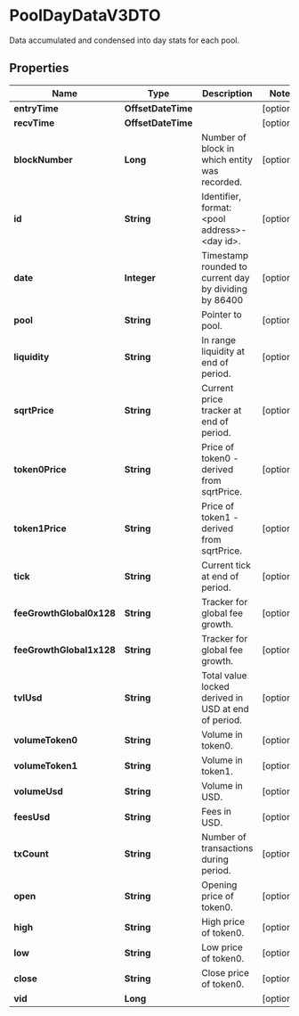 

# PoolDayDataV3DTO

Data accumulated and condensed into day stats for each pool.

## Properties

| Name | Type | Description | Notes |
|------------ | ------------- | ------------- | -------------|
|**entryTime** | **OffsetDateTime** |  |  [optional] |
|**recvTime** | **OffsetDateTime** |  |  [optional] |
|**blockNumber** | **Long** | Number of block in which entity was recorded. |  [optional] |
|**id** | **String** | Identifier, format: &lt;pool address&gt;-&lt;day id&gt;. |  [optional] |
|**date** | **Integer** | Timestamp rounded to current day by dividing by 86400 |  [optional] |
|**pool** | **String** | Pointer to pool. |  [optional] |
|**liquidity** | **String** | In range liquidity at end of period. |  [optional] |
|**sqrtPrice** | **String** | Current price tracker at end of period. |  [optional] |
|**token0Price** | **String** | Price of token0 - derived from sqrtPrice. |  [optional] |
|**token1Price** | **String** | Price of token1 - derived from sqrtPrice. |  [optional] |
|**tick** | **String** | Current tick at end of period. |  [optional] |
|**feeGrowthGlobal0x128** | **String** | Tracker for global fee growth. |  [optional] |
|**feeGrowthGlobal1x128** | **String** | Tracker for global fee growth. |  [optional] |
|**tvlUsd** | **String** | Total value locked derived in USD at end of period. |  [optional] |
|**volumeToken0** | **String** | Volume in token0. |  [optional] |
|**volumeToken1** | **String** | Volume in token1. |  [optional] |
|**volumeUsd** | **String** | Volume in USD. |  [optional] |
|**feesUsd** | **String** | Fees in USD. |  [optional] |
|**txCount** | **String** | Number of transactions during period. |  [optional] |
|**open** | **String** | Opening price of token0. |  [optional] |
|**high** | **String** | High price of token0. |  [optional] |
|**low** | **String** | Low price of token0. |  [optional] |
|**close** | **String** | Close price of token0. |  [optional] |
|**vid** | **Long** |  |  [optional] |




